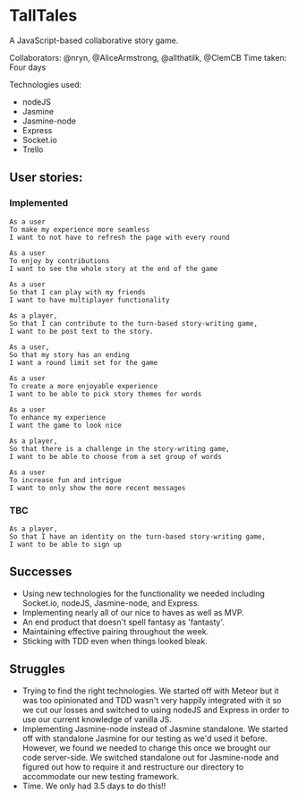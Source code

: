 # TallTales

A JavaScript-based collaborative story game.

Collaborators: @nryn, @AliceArmstrong, @allthatilk, @ClemCB
Time taken: Four days

Technologies used:
  * nodeJS
  * Jasmine
  * Jasmine-node
  * Express
  * Socket.io
  * Trello

## User stories:

### Implemented

```
As a user
To make my experience more seamless
I want to not have to refresh the page with every round
```
```
As a user
To enjoy by contributions
I want to see the whole story at the end of the game
```
```
As a user
So that I can play with my friends
I want to have multiplayer functionality
```
```
As a player,
So that I can contribute to the turn-based story-writing game,
I want to be post text to the story.
```
```
As a user,
So that my story has an ending
I want a round limit set for the game
```
```
As a user
To create a more enjoyable experience
I want to be able to pick story themes for words
```
```
As a user
To enhance my experience
I want the game to look nice
```
```
As a player,
So that there is a challenge in the story-writing game,
I want to be able to choose from a set group of words
```
```
As a user
To increase fun and intrigue
I want to only show the more recent messages
```
### TBC
```
As a player,
So that I have an identity on the turn-based story-writing game,
I want to be able to sign up
```

## Successes
* Using new technologies for the functionality we needed including Socket.io, nodeJS, Jasmine-node, and Express.
* Implementing nearly all of our nice to haves as well as MVP.
* An end product that doesn't spell fantasy as 'fantasty'.
* Maintaining effective pairing throughout the week.
* Sticking with TDD even when things looked bleak.

## Struggles
* Trying to find the right technologies. We started off with Meteor but it was too opinionated and TDD wasn't very happily integrated with it so we cut our losses and switched to using nodeJS and Express in order to use our current knowledge of vanilla JS.
* Implementing Jasmine-node instead of Jasmine standalone. We started off with standalone Jasmine for our testing as we'd used it before. However, we found we needed to change this once we brought our code server-side. We switched standalone out for Jasmine-node and figured out how to require it and restructure our directory to accommodate our new testing framework.
* Time. We only had 3.5 days to do this!!
